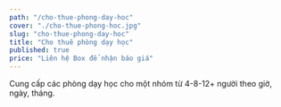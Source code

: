 ```yaml
---
path: "/cho-thue-phong-day-hoc"
cover: "./cho-thue-phong-hoc.jpg"
slug: "cho-thue-phong-day-hoc"
title: "Cho thuê phòng dạy học"
published: true
price: "Liên hệ Box để nhận báo giá"
---
```

Cung cấp các phòng dạy học cho một nhóm từ 4-8-12+ người theo giờ, ngày, tháng.